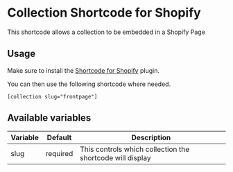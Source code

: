 Collection Shortcode for Shopify
==================

This shortcode allows a collection to be embedded in a Shopify Page

## Usage

Make sure to install the [Shortcode for Shopify](https://github.com/ryanheart/shopify-shortcodes/) plugin.


You can then use the following shortcode where needed.

    [collection slug="frontpage"]

## Available variables

| Variable  | Default  | Description |
| --------- | -------- | ----------- |
| slug     | required | This controls which collection the shortcode will display |